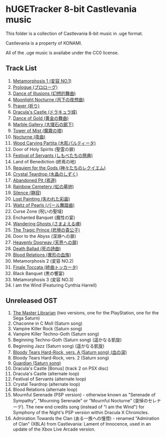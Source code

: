 # hUGETracker 8-bit Castlevania music

This folder is a collection of  Castlevania 8-bit music in .uge format.

Castlevania is a property of KONAMI.

All of the .uge music is availabe under the CC0 license.

## Track List

1. [Metamorphosis 1 (変容 NO.1)](https://youtu.be/8vlDKYgxy7c)
2. [Prologue (プロローグ)](https://youtu.be/I0OnJpQiY2o)
3. [Dance of Illusions (幻想的舞曲)](https://youtu.be/o4Hmooy0fsI)
4. [Moonlight Nocturne (月下の夜想曲)](https://youtu.be/99xLiJQAOEY)
5. [Prayer (祈り)](https://youtu.be/hLQMYixygV8)
6. [Dracula's Castle (ドラキュラ城)](https://youtu.be/L4_bMXof6SM)
7. [Dance of Gold (黄金の舞曲)](https://youtu.be/Bowf061Gr-M)
8. [Marble Gallery (大理石の廊下)](https://youtu.be/uMoQSlP4oSQ)
9. [Tower of Mist (魔霧の塔)](https://youtu.be/xgpSJQl9UbE)
10. [Nocturne (夜曲)](https://youtu.be/_aB4DcBUffg)
11. [Wood Carving Partita (木彫パルティータ)](https://youtu.be/PJdwuY3sJ2I)
12. Door of Holy Spirits (聖霊の扉)
13. [Festival of Servants (しもべたちの祭典)](https://youtu.be/TNEELfskgAI)
14. Land of Benediction (終焉の地)
15. [Requiem for the Gods (神々たちのレクイエム)](https://youtu.be/srsXsVWYIT8)
16. [Crystal Teardrop (水晶のしずく)](https://youtu.be/BCyZux7bKkA)
17. [Abandoned Pit (焉道)](https://youtu.be/XbCva71TTzM)
18. [Rainbow Cemetery (虹の墓地)](https://youtu.be/yWSDWlrSnq0)
19. [Silence (静寂)](https://youtu.be/P-Q3LIncUrs)
20. [Lost Painting (失われた彩画)](https://youtu.be/ofvUNqYttUg)
21. [Waltz of Pearls (パール舞踏曲)](https://youtu.be/WwCQD6zwLhs)
22. Curse Zone (呪いの聖域)
23. Enchanted Banquet (魔性の宴)
24. [Wandering Ghosts (さまよえる魂)](https://youtu.be/tINusY8Ij2E)
25. [The Tragic Prince (悲境の貴公子)](https://youtu.be/jgITalUClBg)
26. Door to the Abyss (深淵への扉)
27. [Heavenly Doorway (天界への扉)](https://youtu.be/QNLnv-TM1js)
28. [Death Ballad (死の詩曲)](https://youtu.be/gb8r6vJlUBg)
29. [Blood Relations (異形の血族)](https://youtu.be/RIH1IHhFQxs)
30. Metamorphosis 2 (変容 NO.2)
31. [Finale Toccata (終曲トッカータ)](https://youtu.be/HRvsMhNORQ8)
32. Black Banquet (黒の饗宴)
33. Metamorphosis 3 (変容 NO.3)
34. I am the Wind (Featuring Cynthia Harrell)

## Unreleased OST

01. [The Master Librarian](https://youtu.be/PvfgDsW_U48) (two versions, one for the PlayStation, one for the Sega Saturn)
02. Chaconne in C Moll (Saturn song)
03. Vampire Killer Rock (Saturn song)
04. Vampire Killer Techno-Goth (Saturn song)
05. Beginning Techno-Goth (Saturn song) (遥かなる凱旋)
06. Beginning Jazz (Saturn song) (遥かなる凱旋)
07. [Bloody Tears Hard-Rock, vers. A (Saturn song) (血の涙)](https://youtu.be/R3XvDzwOeoQ)
08. Bloody Tears Hard-Rock, vers. 2 (Saturn song)
09. [Guardian (Saturn song)](https://youtu.be/FRA65a9vJXA)
10. Dracula's Castle [Bonus] (track 2 on PSX disc)
11. Dracula's Castle (alternate loop)
12. Festival of Servants (alternate loop)
13. Crystal Teardrop (alternate loop)
14. Blood Relations (alternate loop)
15. Mournful Serenade (PSP version) - otherwise known as "Serenade of Sympathy", "Mourning Serenade" or "Mournful Nocturne" (哀悼のセレナーデ). The new end credits song (instead of "I am the Wind") for Symphony of the Night's PSP version within Dracula X Chronicles.
16. Admiration Towards the Clan (ある一族への憧憬) - renamed "Admiration of Clan" (XBLA) from Castlevania: Lament of Innocence, used in an update of the Xbox Live Arcade version.
